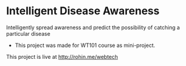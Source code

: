 # Intelligent Disease Awareness
Intelligently spread awareness and predict the possibility of catching a particular disease
 - This project was made for WT101 course as mini-project. 

This project is live at http://rohin.me/webtech 
